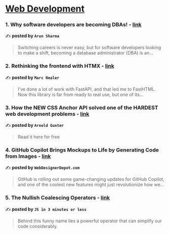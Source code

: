 
<h1><a href=https://medium.com/tag/web-development/recommended target="_blank" rel="noopener noreferrer">Web Development</a></h1>
<h3>1. Why software developers are becoming DBAs! - <a href="https://medium.com/@aksgolu/why-software-developers-are-becoming-dbas-33ecb2156480" target="_blank" rel="noopener noreferrer">link</a></h3>

✍️ **posted by `Arun Sharma`**

<blockquote>Switching careers is never easy, but for software developers looking to make a shift, becoming a database administrator (DBA) is an…</blockquote>

<h3>2. Rethinking the frontend with HTMX - <a href="https://medium.com/@marcnealer/rethinking-the-frontend-with-htmx-780045980352" target="_blank" rel="noopener noreferrer">link</a></h3>

✍️ **posted by `Marc Nealer`**

<blockquote>I’ve done a lot of work with FastAPI, and that led me to FastHTML. Now this library is far from ready to real use, but one of its…</blockquote>

<h3>3. How the NEW CSS Anchor API solved one of the HARDEST web development problems - <a href="https://medium.com/@arnoldgunter/how-this-new-css-api-solves-one-of-the-biggest-web-development-problems-69ce290ac95e" target="_blank" rel="noopener noreferrer">link</a></h3>

✍️ **posted by `Arnold Gunter`**

<blockquote>Read it here for free</blockquote>

<h3>4. GitHub Copilot Brings Mockups to Life by Generating Code from Images - <a href="https://medium.com/@WebdesignerDepot/github-copilot-brings-mockups-to-life-by-generating-code-from-images-2dd78d5978f1" target="_blank" rel="noopener noreferrer">link</a></h3>

✍️ **posted by `WebDesignerDepot.com`**

<blockquote>GitHub is rolling out some game-changing updates for GitHub Copilot, and one of the coolest new features might just revolutionize how we…</blockquote>

<h3>5. The Nullish Coalescing Operators - <a href="https://medium.com/js-in-3-minutes-or-less/the-nullish-coalescing-operators-007b3aca12a2" target="_blank" rel="noopener noreferrer">link</a></h3>

✍️ **posted by `JS in 3 minutes or less`**

<blockquote>Behind this funny name lies a powerful operator that can simplify our code considerably.</blockquote>

